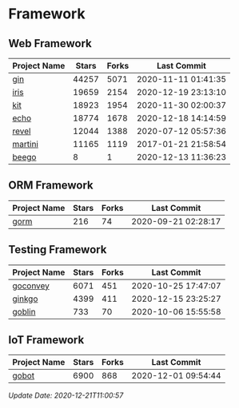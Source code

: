 # Framework

## Web Framework
| Project Name | Stars | Forks | Last Commit |
| ------------ | ----- | ----- | ----------- |
| [gin](https://github.com/gin-gonic/gin) | 44257 | 5071 | 2020-11-11 01:41:35 |
| [iris](https://github.com/kataras/iris) | 19659 | 2154 | 2020-12-19 23:13:10 |
| [kit](https://github.com/go-kit/kit) | 18923 | 1954 | 2020-11-30 02:00:37 |
| [echo](https://github.com/labstack/echo) | 18774 | 1678 | 2020-12-18 14:14:59 |
| [revel](https://github.com/revel/revel) | 12044 | 1388 | 2020-07-12 05:57:36 |
| [martini](https://github.com/go-martini/martini) | 11165 | 1119 | 2017-01-21 21:58:54 |
| [beego](https://github.com/astaxie/beego) | 8 | 1 | 2020-12-13 11:36:23 |

## ORM Framework
| Project Name | Stars | Forks | Last Commit |
| ------------ | ----- | ----- | ----------- |
| [gorm](https://github.com/jinzhu/gorm) | 216 | 74 | 2020-09-21 02:28:17 |

## Testing Framework
| Project Name | Stars | Forks | Last Commit |
| ------------ | ----- | ----- | ----------- |
| [goconvey](https://github.com/smartystreets/goconvey) | 6071 | 451 | 2020-10-25 17:47:07 |
| [ginkgo](https://github.com/onsi/ginkgo) | 4399 | 411 | 2020-12-15 23:25:27 |
| [goblin](https://github.com/franela/goblin) | 733 | 70 | 2020-10-06 15:55:58 |

## IoT Framework
| Project Name | Stars | Forks | Last Commit |
| ------------ | ----- | ----- | ----------- |
| [gobot](https://github.com/hybridgroup/gobot) | 6900 | 868 | 2020-12-01 09:54:44 |

*Update Date: 2020-12-21T11:00:57*